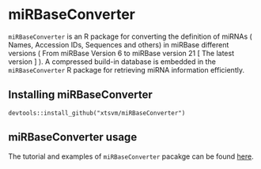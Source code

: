 # miRBaseConverter
 `miRBaseConverter` is an R package for converting the definition of miRNAs ( Names, Accession IDs, Sequences and others) in miRBase different versions ( From miRBase Version 6 to miRBase version 21 [ The latest version ] ). A compressed build-in database is embedded in the `miRBaseConverter` R package for retrieving miRNA information efficiently.
 
 ## Installing miRBaseConverter

```{r,eval=FALSE,warning=FALSE,message=FALSE}
devtools::install_github("xtsvm/miRBaseConverter")
```

## miRBaseConverter usage
The tutorial and examples of `miRBaseConverter` pacakge can be found [here](http://htmlpreview.github.io/?https://github.com/xtsvm/Documents/blob/master/miRBaseConverter-vignette.html).
